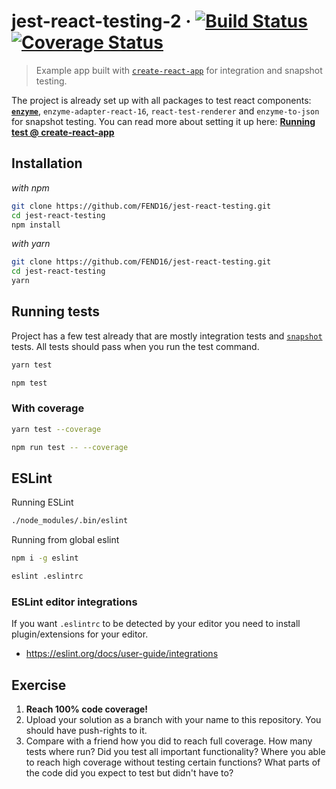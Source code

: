 # jest-react-testing-2 &middot; [![Build Status](https://travis-ci.org/milliampere/travis-ci.svg?branch=camilla)](https://travis-ci.org/milliampere/travis-ci) [![Coverage Status](https://coveralls.io/repos/github/milliampere/travis-ci/badge.svg?branch=camilla)](https://coveralls.io/github/milliampere/travis-ci?branch=camilla)

>Example app built with [`create-react-app`](https://github.com/facebookincubator/create-react-app) for integration and snapshot testing.

The project is already set up with all packages to test react components: [**`enzyme`**](http://airbnb.io/enzyme/docs/api/), `enzyme-adapter-react-16`, `react-test-renderer` and `enzyme-to-json` for snapshot testing. You can read more about setting it up here: [**Running test @ create-react-app**](https://github.com/facebookincubator/create-react-app/blob/master/packages/react-scripts/template/README.md#running-tests)

## Installation

_with npm_
```bash
git clone https://github.com/FEND16/jest-react-testing.git
cd jest-react-testing
npm install
```
_with yarn_
```bash
git clone https://github.com/FEND16/jest-react-testing.git
cd jest-react-testing
yarn
```

## Running tests

Project has a few test already that are mostly integration tests and [`snapshot`](https://facebook.github.io/jest/docs/en/snapshot-testing.html) tests. All tests should pass when you run the test command.

```bash
yarn test
```
```bash
npm test
```

### With coverage

```bash
yarn test --coverage
```

```bash
npm run test -- --coverage
```

## ESLint

Running ESLint

```bash
./node_modules/.bin/eslint
```

Running from global eslint

```bash
npm i -g eslint
```

```bash
eslint .eslintrc
```

### ESLint editor integrations

If you want `.eslintrc` to be detected by your editor you need to install plugin/extensions for your editor.

* https://eslint.org/docs/user-guide/integrations

## Exercise

1. **Reach 100% code coverage!**
2. Upload your solution as a branch with your name to this repository. You should have push-rights to it.
3. Compare with a friend how you did to reach full coverage. How many tests where run? Did you test all important functionality? Where you able to reach high coverage without testing certain functions? What parts of the code did you expect to test but didn't have to?
